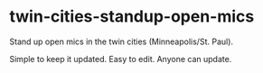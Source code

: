 # twin-cities-standup-open-mics
Stand up open mics in the twin cities (Minneapolis/St. Paul).

Simple to keep it updated.
Easy to edit.
Anyone can update.
